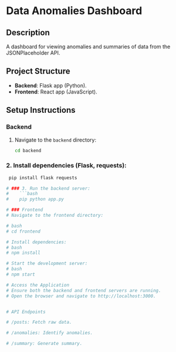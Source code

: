 # Data Anomalies Dashboard

## Description
A dashboard for viewing anomalies and summaries of data from the JSONPlaceholder API.

## Project Structure
- **Backend**: Flask app (Python).
- **Frontend**: React app (JavaScript).

## Setup Instructions

### Backend
1. Navigate to the `backend` directory:
   ```bash
   cd backend

### 2. Install dependencies (Flask, requests):
   ```bash
    pip install flask requests

# ### 3. Run the backend server:
#    ```bash
#    pip python app.py

# ### Frontend
# Navigate to the frontend directory:

# bash
# cd frontend

# Install dependencies:
# bash
# npm install

# Start the development server:
# bash
# npm start

# Access the Application
# Ensure both the backend and frontend servers are running.
# Open the browser and navigate to http://localhost:3000.


# API Endpoints

# /posts: Fetch raw data.

# /anomalies: Identify anomalies.

# /summary: Generate summary.

